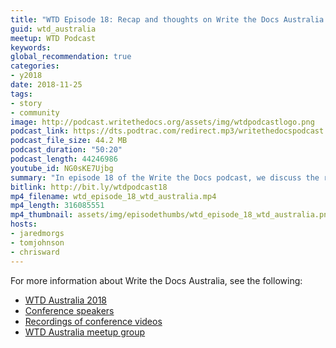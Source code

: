 ```yaml
---
title: "WTD Episode 18: Recap and thoughts on Write the Docs Australia 2018"
guid: wtd_australia
meetup: WTD Podcast
keywords:
global_recommendation: true
categories:
- y2018
date: 2018-11-25
tags:
- story
- community
image: http://podcast.writethedocs.org/assets/img/wtdpodcastlogo.png
podcast_link: https://dts.podtrac.com/redirect.mp3/writethedocspodcast.org/wtd_episode_18_wtd_australia.mp3
podcast_file_size: 44.2 MB
podcast_duration: "50:20"
podcast_length: 44246986
youtube_id: NG0sKE7Ujbg
summary: "In episode 18 of the Write the Docs podcast, we discuss the recent Write the Docs Australia 2018 conference held in Melbourne. Jared was an emcee at the event and shares his inside perspective about what made the event so successful. We dive deep into the unconference format, how to instill the Write the Docs brand into the conference experience, how super volunteers can avoid burnout, what sessions stood out, and more. Also, Chris confesses that he has attended about 40 conferences this year, and explains a few reasons why."
bitlink: http://bit.ly/wtdpodcast18
mp4_filename: wtd_episode_18_wtd_australia.mp4
mp4_length: 316085551
mp4_thumbnail: assets/img/episodethumbs/wtd_episode_18_wtd_australia.png
hosts:
- jaredmorgs
- tomjohnson
- chrisward
---
```


For more information about Write the Docs Australia, see the following:

* [WTD Australia 2018](http://www.writethedocs.org/conf/australia/2018/)
* [Conference speakers](http://www.writethedocs.org/conf/australia/2018/speakers/)
* [Recordings of conference videos](https://www.youtube.com/watch?v=N13_FP2NkSk&list=PLy70RNJ7dYrJ1wANiqa7ObwUnoJjouQjt)
* [WTD Australia meetup group](https://www.meetup.com/Write-the-Docs-Australia/)
